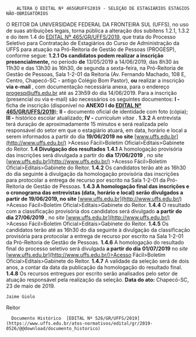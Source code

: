         ALTERA O EDITAL Nº 465GRUFFS2019 - SELEÇÃO DE ESTAGIÁRIOS ESTÁGIOS NÃO-OBRIGATÓRIOS  

 O REITOR DA UNIVERSIDADE FEDERAL DA FRONTEIRA SUL (UFFS), no uso de suas atribuições legais, torna pública a alteração dos subitens 1.2.1, 1.3.2 e do item 1.4 do [EDITAL Nº 465/GR/UFFS/2019](https://www.uffs.edu.br/atos-normativos/edital/gr/2019-0465), que trata do Processo Seletivo para Contratação de Estagiários do Curso de Administração da UFFS para atuação na Pró-Reitoria de Gestão de Pessoas (PROGESP), conforme segue: **1.2.1 Os candidatos podem realizar a inscrição presencialmente,**  no período **de** 13/05/2019 a 14/06/2019, das 8h30 às 11h30 e das 13h30 às 16h30, de segunda a sexta-feira, na Pró-Reitoria de Gestão de Pessoas, Sala 1-2-01 da Reitoria (Av. Fernando Machado, 108 E, Centro, Chapecó-SC - antigo Colégio Bom Pastor), **ou** realizar a inscrição **via e-mail** , com documentação necessária anexa, para o endereço [progesp@uffs.edu.br](mailto:progesp@uffs.edu.br) até as 23h59 do dia 14/06/2019. Para a inscrição (presencial ou via e-mail) são necessários os seguintes documentos: **I -**  ficha de inscrição (disponível no **ANEXO I do [EDITAL Nº 465/GR/UFFS/2019](https://www.uffs.edu.br/atos-normativos/edital/gr/2019-0465)**); **II -**  documento oficial de identidade com foto (cópia); **III -**  histórico escolar atualizado; **IV -**  *curriculum vitae* . **1.3.2**  A entrevista terá duração de aproximadamente 15 minutos e será realizada pelo responsável do setor em que o estagiário atuará, em data, horário e local a serem informados a partir do dia **19/06/2019** **no site** [www.uffs.edu.br](http://www.uffs.edu.br/) >Acesso Fácil>Boletim Oficial>Editais>Gabinete do Reitor. **1.4 Divulgação dos resultados** **1.4.1**  A homologação provisória das inscrições será divulgada a partir do  **dia 17/06/2019** , no *site* [www.uffs.edu.br](http://www.uffs.edu.br/) >Acesso Fácil>Boletim Oficial>Editais>Gabinete do Reitor. **1.4.2**  Os candidatos terão até as 16h30 do dia seguinte à divulgação da homologação provisória das inscrições para protocolar a entrega de recurso por escrito na Sala 1-2-01 da Pró-Reitoria de Gestão de Pessoas. **1.4.3 A homologação final das inscrições e o cronograma das entrevistas (data, horário e local) serão divulgados a partir de 19/06/2019, no site** [www.uffs.edu.br](http://www.uffs.edu.br/) >Acesso Fácil>Boletim Oficial>Editais>Gabinete do Reitor. **1.4.4**  O resultado com a classificação provisória dos candidatos será divulgado **a partir do dia 27/06/2019** , no *site* [www.uffs.edu.br](http://www.uffs.edu.br/) >Acesso Fácil>Boletim Oficial>Editais>Gabinete do Reitor. **1.4.5**  Os candidatos terão até as 16h30 do dia seguinte à divulgação da classificação provisória para protocolar a entrega de recurso por escrito na Sala 1-2-01 da Pró-Reitoria de Gestão de Pessoas. **1.4.6**  A homologação do resultado final do processo seletivo será divulgada **a partir do dia** **01/07/2019** no *site* [www.uffs.edu.br](http://www.uffs.edu.br/)>Acesso Fácil>Boletim Oficial>Editais>Gabinete do Reitor. **1.4.7**  A validade da seleção será de dois anos, a contar da data da publicação da homologação do resultado final. **1.4.8**  Os recursos entregues por escrito serão analisados pelo setor de atuação responsável pela realização da seleção.      **Data do ato:** Chapecó-SC, 23 de maio de 2019.   
 

    Jaime Giolo   
 Reitor 

      Documento Histórico  [EDITAL Nº 526/GR/UFFS/2019](https://www.uffs.edu.br/atos-normativos/edital/gr/2019-0526/@@download/documento_historico)     
      